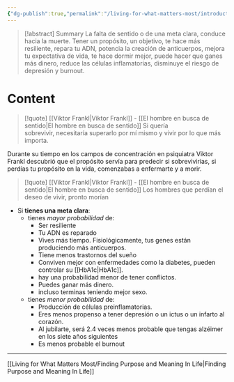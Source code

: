 ```yaml
---
{"dg-publish":true,"permalink":"/living-for-what-matters-most/introduction/","hide":true}
---
```


>[!abstract] Summary
> La falta de sentido o de una meta clara, conduce hacia la muerte. Tener un propósito, un objetivo, te hace más resiliente, repara tu ADN, potencia la creación de anticuerpos, mejora tu expectativa de vida, te hace dormir mejor, puede hacer que ganes más dinero, reduce las células inflamatorias, disminuye el riesgo de depresión y burnout.

# Content
>[!quote] [[Viktor Frankl\|Viktor Frankl]] - [[El hombre en busca de sentido\|El hombre en busca de sentido]]
> Si quería sobrevivir, necesitaría superarlo por mí mismo y vivir por lo que más importa.

Durante su tiempo en los campos de concentración en psiquiatra Viktor Frankl descubrió que el propósito servía para predecir si sobrevivirías, si perdías tu propósito en la vida, comenzabas a enfermarte y a morir.

>[!quote] [[Viktor Frankl\|Viktor Frankl]] - [[El hombre en busca de sentido\|El hombre en busca de sentido]]
> Los hombres que perdían el deseo de vivir, pronto morían

- Si **tienes una meta clara**:
   - tienes *mayor probabilidad* de:
      - Ser resiliente
      - Tu ADN es reparado
      - Vives más tiempo. Fisiológicamente, tus genes están produciendo más anticuerpos.
      - Tiene menos trastornos del sueño
      - Conviven mejor con enfermedades como la diabetes, pueden controlar su [[HbA1c\|HbA1c]].
      - hay una probabilidad menor de tener conflictos.
      - Puedes ganar más dinero.
      - incluso terminas teniendo mejor sexo.
   - tienes *menor probabilidad* de:
      - Producción de células preinflamatorias.
      - Eres menos propenso a tener depresión o un ictus o un infarto al corazón. 
      - Al jubilarte, será 2.4 veces menos probable que tengas alzéimer en los siete años siguientes
      - Es menos probable el burnout

---

[[Living for What Matters Most/Finding Purpose and Meaning In Life\|Finding Purpose and Meaning In Life]]